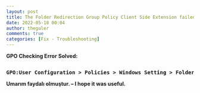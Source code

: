 ```yaml
---
layout: post
title: The Folder Redirection Group Policy Client Side Extension failed to apply one or more settings because changes must be processed before system startup or user logon.
date: 2022-05-18 00:04
author: theguler
comments: true
categories: [Fix - Troubleshooting]
---
```

<!-- wp:paragraph -->
<p><strong>GPO Checking Error</strong> <strong>Solved:</strong></p>
<!-- /wp:paragraph -->

<!-- wp:image {"id":3183,"sizeSlug":"large","linkDestination":"none"} -->
<figure class="wp-block-image size-large"><img src="https://farukguler.com/assets/post_images/redirect_backup.png?w=972" alt="" class="wp-image-3183" /></figure>
<!-- /wp:image -->

<!-- wp:preformatted -->
<pre class="wp-block-preformatted"><strong>GPO:User Configuration &gt; Policies &gt; Windows Setting &gt; Folder Redirection &gt; Desktop &amp; Music &amp; or Saved Games”</strong> right click<strong> Properties :Redirect to the local userprofile location</strong></pre>
<!-- /wp:preformatted -->

<!-- wp:paragraph -->
<p><strong>Umarım faydalı olmuştur. – I hope it was useful.</strong></p>
<!-- /wp:paragraph -->

